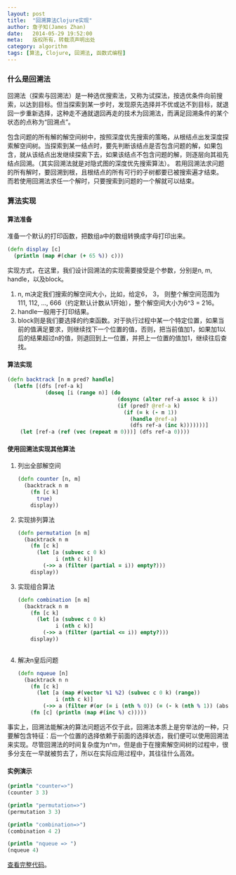 ```yaml
---
layout: post
title:  "回溯算法Clojure实现"
author: 詹子知(James Zhan)
date:   2014-05-29 19:52:00
meta:   版权所有，转载须声明出处
category: algorithm
tags: [算法, Clojure, 回溯法, 函数式编程]
---
```


### 什么是回溯法
回溯法（探索与回溯法）是一种选优搜索法，又称为试探法，按选优条件向前搜索，以达到目标。但当探索到某一步时，发现原先选择并不优或达不到目标，就退回一步重新选择，这种走不通就退回再走的技术为回溯法，而满足回溯条件的某个状态的点称为“回溯点”。

包含问题的所有解的解空间树中，按照深度优先搜索的策略，从根结点出发深度探索解空间树。当探索到某一结点时，要先判断该结点是否包含问题的解，如果包含，就从该结点出发继续探索下去，如果该结点不包含问题的解，则逐层向其祖先结点回溯。（其实回溯法就是对隐式图的深度优先搜索算法）。 若用回溯法求问题的所有解时，要回溯到根，且根结点的所有可行的子树都要已被搜索遍才结束。 而若使用回溯法求任一个解时，只要搜索到问题的一个解就可以结束。

### 算法实现

#### 算法准备

准备一个默认的打印函数，把数组a中的数组转换成字母打印出来。

~~~clojure
(defn display [c]
  (println (map #(char (+ 65 %)) c)))
~~~

实现方式，在这里，我们设计回溯法的实现需要接受是个参数，分别是n, m, handle，以及block。

1. n, m决定我们搜索的解空间大小，比如，给定6， 3， 则整个解空间范围为111, 112, ..., 666（约定默认计数从1开始），整个解空间大小为6^3 = 216。
2. handle一般用于打印结果。
3. block则是我们要选择的约束函数。对于执行过程中某一个特定位置，如果当前的值满足要求，则继续找下一个位置的值，否则，把当前值加1，如果加1以后的结果超过n的值，则退回到上一位置，并把上一位置的值加1，继续往后查找。

#### 算法实现

~~~clojure
(defn backtrack [n m pred? handle]
  (letfn [(dfs [ref-a k]
            (doseq [i (range n)] (do
                                   (dosync (alter ref-a assoc k i))
                                   (if (pred? @ref-a k)
                                     (if (= k (- m 1))
                                       (handle @ref-a)
                                       (dfs ref-a (inc k)))))))]
    (let [ref-a (ref (vec (repeat m 0)))] (dfs ref-a 0))))                              
~~~


#### 使用回溯法实现其他算法

1. 列出全部解空间

    ~~~clojure
    (defn counter [n, m]
      (backtrack n m
        (fn [c k]
          true)
        display))                                 
    ~~~

2. 实现排列算法

    ~~~clojure
    (defn permutation [n m]
      (backtrack n m
        (fn [c k]
          (let [a (subvec c 0 k)
                i (nth c k)]
            (->> a (filter (partial = i)) empty?)))
        display))
    ~~~                                                  

3. 实现组合算法  
  
    ~~~clojure                                                     
    (defn combination [n m]
      (backtrack n m
        (fn [c k]
          (let [a (subvec c 0 k)
                i (nth c k)]
            (->> a (filter (partial <= i)) empty?)))
        display))
                                              
    ~~~
    
4. 解决n皇后问题 

    ~~~clojure                                                     
    (defn nqueue [n]
      (backtrack n n
        (fn [c k]
          (let [a (map #(vector %1 %2) (subvec c 0 k) (range))
                i (nth c k)]
            (->> a (filter #(or (= i (nth % 0)) (= (- k (nth % 1)) (abs (- i (nth % 0)))))) empty?)))
        (fn [c] (println (map #(inc %) c)))))                                              
    ~~~
    
事实上，回溯法能解决的算法问题远不仅于此，回溯法本质上是穷举法的一种，只要解包含特征：后一个位置的选择依赖于前面的选择状态，我们便可以使用回溯法来实现。尽管回溯法的时间复杂度为n^m，但是由于在搜索解空间树的过程中，很多分支在一早就被剪去了，所以在实际应用过程中，其往往什么高效。

#### 实例演示

~~~clojure
(println "counter=>")
(counter 3 3)

(println "permutation=>")
(permutation 3 3)

(println "combination=>")
(combination 4 2)

(println "nqueue => ")
(nqueue 4)                                              
~~~

[查看完整代码](https://github.com/jameszhan/rhea/blob/master/codes/clojure/calculation/backtrack.clj)。

